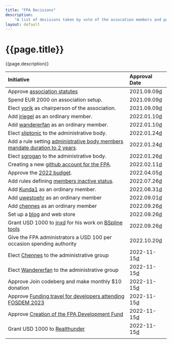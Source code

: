 ```yaml
---
title: "FPA Decisions"
description:
    "A list of decisions taken by vote of the assocation members and passed by consensus."
layout: default
---
```


# {{page.title}}

{{page.description}}


| Initiative                                                                                                                                                                                     |Approval Date |
| :--------------------------                                                                                                                                                                    |:-------------- |
| Approve [association statutes](../corporate/statutes)                                                                                                                                          |2021.09.09[d](https://forum.freecadweb.org/viewtopic.php?f=41&t=61551&p=527252&hilit=statutes#p527252) |
| Spend EUR 2000 on association setup.                                                                                                                                                           |2021.09.09[d](https://forum.freecadweb.org/viewtopic.php?f=41&t=61552&p=540104&hilit=vote#p540104) |
| Elect [yorik](https://forum.freecadweb.org/memberlist.php?mode=viewprofile&u=68) as chairperson of the association.                                                                            |2021.09.09[d](https://forum.freecadweb.org/viewtopic.php?f=41&t=61554&p=527257&hilit=elect#p527257) |
| Add [jriegel](https://forum.freecadweb.org/memberlist.php?mode=viewprofile&u=67) as an ordinary member.                                                                                        |2022.01.10[d](https://forum.freecadweb.org/viewtopic.php?f=43&t=65497) |
| Add [wandererfan](https://forum.freecadweb.org/memberlist.php?mode=viewprofile&u=1375) as an ordinary member.                                                                                  |2022.01.10[d](https://forum.freecadweb.org/viewtopic.php?f=43&t=65498) |
| Elect [sliptonic](https://forum.freecadweb.org/memberlist.php?mode=viewprofile&u=708) to the administrative body.                                                                              |2022.01.24[d](https://forum.freecadweb.org/viewtopic.php?f=43&t=65196) |
| Add a rule setting [administrative body members mandate duration to 2 years](./rules#administrative-body-mandate-duration).                                                            |2022.01.24[d]() |
| Elect [sgrogan](https://forum.freecadweb.org/memberlist.php?mode=viewprofile&u=4252) to the administrative body.                                                                               |2022.01.26[d](https://forum.freecadweb.org/viewtopic.php?f=43&t=65254) |
| Creating a new [github account for the FPA](https://github.com/FreeCAD/FPA).                                                                                                                   | 2022.02.11[d](https://forum.freecadweb.org/viewtopic.php?f=43&t=65951)  |
| Approve the [2022 budget](https://github.com/FreeCAD/FPA/blob/main/budgets/2022.md).                                                                                                           | 2022.04.05[d]()                                                         |
| Add rules defining [members inactive status](./process/rules#call-for-members-to-re-confirm).                                                                                                  | 2022.07.26[d](https://forum.freecadweb.org/viewtopic.php?f=43&t=70238)                                                         |
| Add [Kunda1](https://forum.freecadweb.org/memberlist.php?mode=viewprofile&u=12229) as an ordinary member.                                                                                      |2022.08.31[d](https://forum.freecadweb.org/viewtopic.php?f=43&t=71114) |
| Add [uwestoehr](https://forum.freecadweb.org/memberlist.php?mode=viewprofile&u=23505) as an ordinary member                                                                                    |2022.09.01[d](https://forum.freecadweb.org/viewtopic.php?f=43&t=71115) |
| Add [chennes](https://forum.freecadweb.org/memberlist.php?mode=viewprofile&u=11959) as an ordinary member                                                                                      |2022.09.26[d](https://forum.freecadweb.org/viewtopic.php?f=43&t=71840) |
| Set up a [blog](https://blog.freecad.org) and web store                                                                                                                                        |2022.09.26[d](https://forum.freecadweb.org/viewtopic.php?f=43&t=70552) |
| Grant USD 1000 to [jnxd](https://forum.freecadweb.org/memberlist.php?mode=viewprofile&u=5734) for his work on [BSpline tools](https://forum.freecadweb.org/viewtopic.php?f=9&t=71130&p=628543) |2022.09.26[d](https://forum.freecadweb.org/viewtopic.php?f=43&t=71842) |
| Give the FPA administrators a USD 100 per occasion spending authority                                                                                                                          |2022.10.20[d](https://forum.freecadweb.org/viewtopic.php?f=43&t=72074) |
| Elect [Chennes](https://forum.freecadweb.org/memberlist.php?mode=viewprofile&u=11959) to the administrative group                                                                              |2022-11-15[d](https://forum.freecadweb.org/viewtopic.php?f=43&t=73351) |
| Elect [Wandererfan](https://forum.freecadweb.org/memberlist.php?mode=viewprofile&u=1375) to the administrative group                                                                           |2022-11-15[d](https://forum.freecadweb.org/viewtopic.php?f=43&t=73352) |
| Approve Join codeberg and make monthly $10 donation                                                                                                                                            |2022-11-15[d](https://forum.freecadweb.org/viewtopic.php?f=43&t=71841) |
| Approve [Funding travel for developers attending FOSDEM 2023]()                                                                                                                                | 2022-11-15[d](https://forum.freecadweb.org/viewtopic.php?f=43&t=72953)  |
| Approve [Creation of the FPA Development Fund]()                                                                                                                                               | 2022-11-15[d](https://forum.freecadweb.org/viewtopic.php?f=43&t=71849)  |
| Grant USD 1000 to [Realthunder](https://forum.freecadweb.org/memberlist.php?mode=viewprofile&u=12167)                                                                                          | 2022-11-15[d](https://forum.freecadweb.org/viewtopic.php?f=43&t=72792)  |
|                                                                                                                                                                                                |                                                                         |
